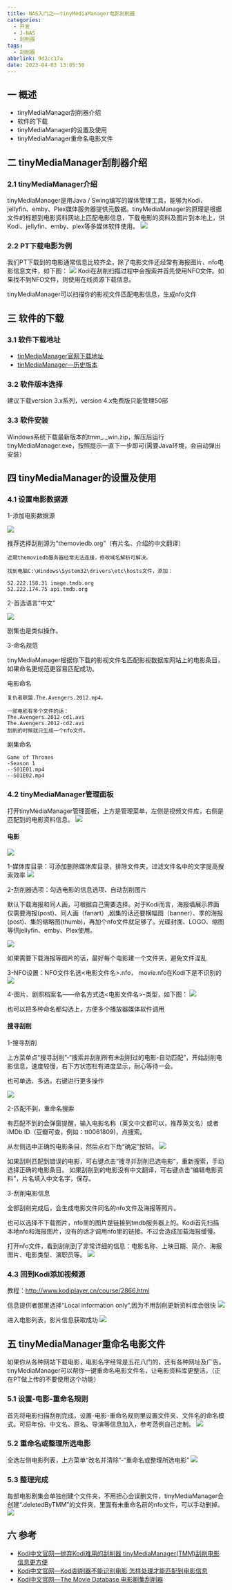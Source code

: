 ```yaml
---
title: NAS入门之——tinyMediaManager电影刮削器
categories:
  - 开发
  - J-NAS
  - 刮削器
tags:
  - 刮削器
abbrlink: 9d2cc17a
date: 2023-04-03 13:05:50
---
```

## 一 概述

* tinyMediaManager刮削器介绍
* 软件的下载
* tinyMediaManager的设置及使用
* tinyMediaManager重命名电影文件

<!--more-->

## 二 tinyMediaManager刮削器介绍

### 2.1 tinyMediaManager介绍

tinyMediaManager是用Java / Swing编写的媒体管理工具，能够为Kodi、jellyfin、emby、Plex媒体服务器提供元数据。tinyMediaManager的原理是根据文件的标题到电影资料网站上匹配电影信息，下载电影的资料及图片到本地上，供Kodi、jellyfin、emby、plex等多媒体软件使用。
![][1]

### 2.2 PT下载电影为例

我们PT下载到的电影通常信息比较齐全，除了电影文件还经常有海报图片、nfo电影信息文件，如下图：
![][2]
Kodi在刮削扫描过程中会搜索并首先使用NFO文件。如果找不到NFO文件，则使用在线资源下载信息。

tinyMediaManager可以扫描你的影视文件匹配电影信息，生成nfo文件

## 三 软件的下载

### 3.1 软件下载地址

* [tinMediaManager官网下载地址](https://www.tinymediamanager.org/download/)
* [tinMediaManager—历史版本](https://archive.tinymediamanager.org/)

### 3.2 软件版本选择

建议下载version 3.x系列，version 4.x免费版只能管理50部

### 3.3 软件安装

Windows系统下载最新版本的tmm_*.*_win.zip，解压后运行tinyMediaManager.exe，按照提示一直下一步即可(需要Java环境，会自动弹出安装）

## 四 tinyMediaManager的设置及使用

### 4.1 设置电影数据源

1-添加电影数据源

![][3]

推荐选择刮削源为“themoviedb.org”（有片名、介绍的中文翻译）

```
近期themoviedb服务器经常无法连接，修改域名解析可解决。

找到电脑C:\Windows\System32\drivers\etc\hosts文件，添加：

52.222.158.31 image.tmdb.org
52.222.174.75 api.tmdb.org
```

2-首选语言“中文”

![][4]

剧集也是类似操作。

3-命名规范

tinyMediaManager根据你下载的影视文件名匹配影视数据库网站上的电影条目，如果命名更规范更容易匹配成功。

电影命名

```
复仇者联盟.The.Avengers.2012.mp4。

一部电影有多个文件的话：
The.Avengers.2012-cd1.avi
The.Avengers.2012-cd2.avi
刮削的时候就只生成一个nfo文件。
```

剧集命名

```
Game of Thrones
-Season 1
--S01E01.mp4
--S01E02.mp4
```

### 4.2 tinyMediaManager管理面板

打开tinyMediaManager管理面板，上方是管理菜单，左侧是视频文件库，右侧是匹配到的电影资料信息。
![][5]

#### 电影
![][6]

1-媒体库目录：可添加删除媒体库目录，排除文件夹，过滤文件名中的文字提高搜索效率
![][7]

2-刮削器选项：勾选电影的信息选项、自动刮削图片

默认下载海报和同人画，可根据自己需要选择。对于Kodi而言，海报墙展示界面仅需要海报(post)、同人画（fanart）,剧集的话还要横幅图（banner）、季的海报(post)、集的缩略图(thumb)，再加个nfo文件就足够了。光碟封面、LOGO、缩图等供jellyfin、emby、Plex使用。

![][8]

如果需要下载海报等图片的话，最好每个电影建一个文件夹，避免文件混乱

3-NFO设置：NFO文件名选<电影文件名>.nfo， movie.nfo在Kodi下是不识别的
![][9]

4-图片、剧照档案名——命名方式选<电影文件名>-类型，如下图：
![][10]

也可以把多种命名都勾选上，方便多个播放器媒体软件调用

#### 搜寻刮削

1-搜寻刮削

上方菜单点“搜寻刮削”-“搜索并刮削所有未刮削过的电影-自动匹配”，开始刮削电影信息，速度较慢，右下方状态栏有进度显示，耐心等待一会。

也可单选、多选，右键进行更多操作

![][11]

2-匹配不到，重命名搜索

有匹配不到的会弹窗提醒，输入电影名称（英文中文都可以，推荐英文名）或者IMDb ID（豆瓣可查，例如：tt0061809)，点搜索。

从左侧选中正确的电影条目，然后点右下角“确定”按钮。
![][12]

如果刮削匹配到错误的电影，可右键点击“搜寻并刮削已选电影”，重新搜索，手动选择正确的电影条目。
如果刮削到的电影没有中文翻译，可右键点击“编辑电影资料”，片名填入中文名字，保存。

3-刮削电影信息

全部刮削完成后，会生成电影文件同名的nfo文件及海报等照片。

也可以选择不下载图片，nfo里的图片是链接到tmdb服务器上的。Kodi首先扫描本地nfo和海报图片，没有的话才调用nfo里的链接。不过会造成加载海报缓慢。

打开nfo文件，看到刮削到了非常详细的信息：电影名称、上映日期、简介、海报图片、电影类型、演职员等。
![][13]

### 4.3 回到Kodi添加视频源

教程：http://www.kodiplayer.cn/course/2866.html

信息提供者那里选择“Local information only”,因为不用刮削更新资料库会很快
![][14]

进入电影列表，影片信息获取成功
![][15]

## 五 tinyMediaManager重命名电影文件

如果你从各种网站下载电影，电影名字经常是五花八门的，还有各种网址及广告。tinyMediaManager可以帮你一键重命名电影文件名，让电影资料库更整洁。（正在PT做上传的不要使用这个功能）

### 5.1 设置-电影-重命名规则

首先将电影扫描刮削完成，设置-电影-重命名规则里设置文件夹、文件名的命名模式。可将年份、中文名、原名、导演等信息加入，参考范例自己定制。
![][16]

### 5.2 重命名或整理所选电影

全选左侧电影列表，上方菜单“改名并清除”-“重命名或整理所选电影”
![][17]

### 5.3 整理完成

每部电影剧集会单独创建个文件夹，不用担心会误删文件，tinyMediaManager会创建“.deletedByTMM”的文件夹，里面有未重命名前的nfo文件，可以手动删掉。
![][18]

## 六 参考
* [Kodi中文官网—抛弃Kodi难用的刮削器 tinyMediaManager(TMM)刮削电影信息更方便](http://www.kodiplayer.cn/course/2945.html)
* [Kodi中文官网—Kodi刮削器不能识别电影 怎样处理才能匹配到电影信息](http://www.kodiplayer.cn/course/2905.html)
* [Kodi中文官网—The Movie Database 电影剧集刮削器](http://www.kodiplayer.cn/plugins/2929.html)



[1]:https://cdn.jsdelivr.net/gh/PGzxc/CDN/blog-nas/nas-scraper-tinym-info.png
[2]:https://cdn.jsdelivr.net/gh/PGzxc/CDN/blog-nas/nas-scraper-tinym-download-info.png
[3]:https://cdn.jsdelivr.net/gh/PGzxc/CDN/blog-nas/nas-scraper-tinym-set-movie-source.png
[4]:https://cdn.jsdelivr.net/gh/PGzxc/CDN/blog-nas/nas-scraper-tinym-set-movie-language.png
[5]:https://cdn.jsdelivr.net/gh/PGzxc/CDN/blog-nas/nas-scraper-tinym-board.png
[6]:https://cdn.jsdelivr.net/gh/PGzxc/CDN/blog-nas/nas-scraper-tinym-movie-view.png
[7]:https://cdn.jsdelivr.net/gh/PGzxc/CDN/blog-nas/nas-scraper-tinym-movie-directory.png
[8]:https://cdn.jsdelivr.net/gh/PGzxc/CDN/blog-nas/nas-scraper-tinym-movie-scraper.png
[9]:https://cdn.jsdelivr.net/gh/PGzxc/CDN/blog-nas/nas-scraper-tinym-movie-info.png
[10]:https://cdn.jsdelivr.net/gh/PGzxc/CDN/blog-nas/nas-scraper-tinym-movie-img-named.png
[11]:https://cdn.jsdelivr.net/gh/PGzxc/CDN/blog-nas/nas-scraper-tinym-scraper-scan.png
[12]:https://cdn.jsdelivr.net/gh/PGzxc/CDN/blog-nas/nas-scraper-tinym-scraper-rename.png
[13]:https://cdn.jsdelivr.net/gh/PGzxc/CDN/blog-nas/nas-scraper-tinym-scraper-info.png
[14]:https://cdn.jsdelivr.net/gh/PGzxc/CDN/blog-nas/nas-scraper-tinym-add-movie-local.png
[15]:https://cdn.jsdelivr.net/gh/PGzxc/CDN/blog-nas/nas-scraper-tinym-add-movie-success.png
[16]:https://cdn.jsdelivr.net/gh/PGzxc/CDN/blog-nas/nas-scraper-tinym-rename-rules.png
[17]:https://cdn.jsdelivr.net/gh/PGzxc/CDN/blog-nas/nas-scraper-tinym-rename-task.png
[18]:https://cdn.jsdelivr.net/gh/PGzxc/CDN/blog-nas/nas-scraper-tinym-rename-result.png